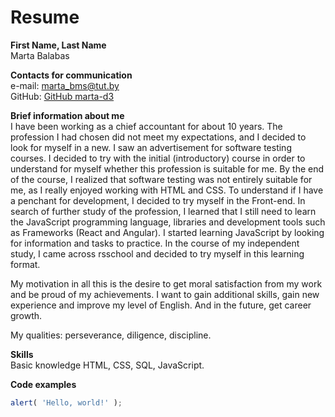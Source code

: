 # Resume

**First Name, Last Name**  
Marta Balabas

**Contacts for communication**  
e-mail: marta_bms@tut.by  
GitHub: [GitHub marta-d3](https://github.com/marta-d3)

**Brief information about me**  
I have been working as a chief accountant for about 10 years. The profession I had chosen did not meet my expectations, and I decided to look for myself in a new. I saw an advertisement for software testing courses. I decided to try with the initial (introductory) course in order to understand for myself whether this profession is suitable for me. By the end of the course, I realized that software testing was not entirely suitable for me, as I really enjoyed working with HTML and CSS. To understand if I have a penchant for development, I decided to try myself in the Front-end. In search of further study of the profession, I learned that I still need to learn the JavaScript programming language, libraries and development tools such as Frameworks (React and Angular). I started learning JavaScript by looking for information and tasks to practice. In the course of my independent study, I came across rsschool and decided to try myself in this learning format.

My motivation in all this is the desire to get moral satisfaction from my work and be proud of my achievements. I want to gain additional skills, gain new experience and improve my level of English. And in the future, get career growth.

My qualities: perseverance, diligence, discipline.

**Skills**  
Basic knowledge HTML, CSS, SQL, JavaScript.

**Code examples**

```JavaScript
alert( 'Hello, world!' );
```
